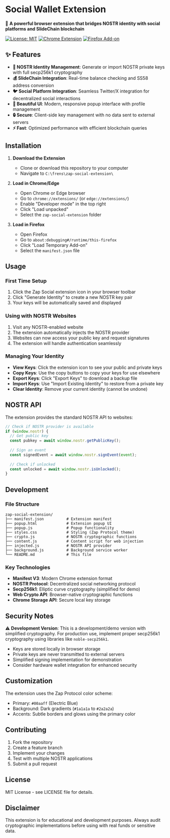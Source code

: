 # Social Wallet Extension

🔐 **A powerful browser extension that bridges NOSTR identity with social platforms and SlideChain blockchain**

[![License: MIT](https://img.shields.io/badge/License-MIT-yellow.svg)](https://opensource.org/licenses/MIT)
[![Chrome Extension](https://img.shields.io/badge/Chrome-Extension-blue.svg)](https://chrome.google.com/webstore)
[![Firefox Add-on](https://img.shields.io/badge/Firefox-Add--on-orange.svg)](https://addons.mozilla.org/firefox/)

## ✨ Features

- **🔑 NOSTR Identity Management**: Generate or import NOSTR private keys with full secp256k1 cryptography
- **💰 SlideChain Integration**: Real-time balance checking and SS58 address conversion
- **🐦 Social Platform Integration**: Seamless Twitter/X integration for decentralized social interactions
- **🎨 Beautiful UI**: Modern, responsive popup interface with profile management
- **🔒 Secure**: Client-side key management with no data sent to external servers
- **⚡ Fast**: Optimized performance with efficient blockchain queries

## Installation

1. **Download the Extension**
   - Clone or download this repository to your computer
   - Navigate to `C:\frens\zap-social-extension\`

2. **Load in Chrome/Edge**
   - Open Chrome or Edge browser
   - Go to `chrome://extensions/` (or `edge://extensions/`)
   - Enable "Developer mode" in the top right
   - Click "Load unpacked"
   - Select the `zap-social-extension` folder

3. **Load in Firefox**
   - Open Firefox
   - Go to `about:debugging#/runtime/this-firefox`
   - Click "Load Temporary Add-on"
   - Select the `manifest.json` file

## Usage

### First Time Setup

1. Click the Zap Social extension icon in your browser toolbar
2. Click "Generate Identity" to create a new NOSTR key pair
3. Your keys will be automatically saved and displayed

### Using with NOSTR Websites

1. Visit any NOSTR-enabled website
2. The extension automatically injects the NOSTR provider
3. Websites can now access your public key and request signatures
4. The extension will handle authentication seamlessly

### Managing Your Identity

- **View Keys**: Click the extension icon to see your public and private keys
- **Copy Keys**: Use the copy buttons to copy your keys for use elsewhere
- **Export Keys**: Click "Export Keys" to download a backup file
- **Import Keys**: Use "Import Existing Identity" to restore from a private key
- **Clear Identity**: Remove your current identity (cannot be undone)

## NOSTR API

The extension provides the standard NOSTR API to websites:

```javascript
// Check if NOSTR provider is available
if (window.nostr) {
  // Get public key
  const pubkey = await window.nostr.getPublicKey();
  
  // Sign an event
  const signedEvent = await window.nostr.signEvent(event);
  
  // Check if unlocked
  const unlocked = await window.nostr.isUnlocked();
}
```

## Development

### File Structure

```
zap-social-extension/
├── manifest.json          # Extension manifest
├── popup.html             # Extension popup UI
├── popup.js               # Popup functionality
├── styles.css             # Styling (Zap Protocol theme)
├── crypto.js              # NOSTR cryptographic functions
├── content.js             # Content script for web injection
├── injected.js            # NOSTR API provider
├── background.js          # Background service worker
└── README.md              # This file
```

### Key Technologies

- **Manifest V3**: Modern Chrome extension format
- **NOSTR Protocol**: Decentralized social networking protocol
- **Secp256k1**: Elliptic curve cryptography (simplified for demo)
- **Web Crypto API**: Browser-native cryptographic functions
- **Chrome Storage API**: Secure local key storage

## Security Notes

⚠️ **Development Version**: This is a development/demo version with simplified cryptography. For production use, implement proper secp256k1 cryptography using libraries like `noble-secp256k1`.

- Keys are stored locally in browser storage
- Private keys are never transmitted to external servers
- Simplified signing implementation for demonstration
- Consider hardware wallet integration for enhanced security

## Customization

The extension uses the Zap Protocol color scheme:
- Primary: `#00aaff` (Electric Blue)
- Background: Dark gradients (`#1a1a1a` to `#2a2a2a`)
- Accents: Subtle borders and glows using the primary color

## Contributing

1. Fork the repository
2. Create a feature branch
3. Implement your changes
4. Test with multiple NOSTR applications
5. Submit a pull request

## License

MIT License - see LICENSE file for details.

## Disclaimer

This extension is for educational and development purposes. Always audit cryptographic implementations before using with real funds or sensitive data.
